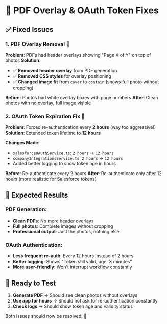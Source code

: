# 🎯 PDF Overlay & OAuth Token Fixes

## ✅ **Fixed Issues**

### **1. PDF Overlay Removal** 📄
**Problem**: PDFs had header overlays showing "Page X of Y" on top of photos
**Solution**: 
- ✅ **Removed header overlay** from PDF generation
- ✅ **Removed CSS styles** for overlay positioning  
- ✅ **Changed image fit** from `cover` to `contain` (shows full photo without cropping)

**Before**: Photos had white overlay boxes with page numbers
**After**: Clean photos with no overlay, full image visible

### **2. OAuth Token Expiration Fix** 🔐
**Problem**: Forced re-authentication every **2 hours** (way too aggressive!)
**Solution**: Extended token lifetime to **12 hours**

**Changes Made**:
- `salesforceOAuthService.ts`: `2 hours` → `12 hours`
- `companyIntegrationsService.ts`: `2 hours` → `12 hours` 
- Added better logging to show token age in hours

**Before**: Re-authenticate every 2 hours
**After**: Re-authenticate only after 12 hours (more realistic for Salesforce tokens)

## 🎯 **Expected Results**

### **PDF Generation**:
- **Clean PDFs**: No more header overlays
- **Full photos**: Complete images without cropping
- **Professional output**: Just the photos, nothing else

### **OAuth Authentication**:
- **Less frequent re-auth**: Every 12 hours instead of 2 hours
- **Better logging**: Shows "Token still valid, age: X minutes"
- **More user-friendly**: Won't interrupt workflow constantly

## 🚀 **Ready to Test**
1. **Generate PDF** → Should see clean photos without overlays
2. **Use app for hours** → Should not ask for re-authentication constantly
3. **Check logs** → Should show token age and validity status

Both issues should now be resolved! 🎉